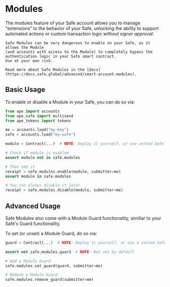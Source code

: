 # Modules

The modules feature of your Safe account allows you to manage "extensions" to the behavior of your Safe,
unlocking the ability to support automated actions or custom transaction logic _without signer approval_.

```{warning}
Safe Modules can be very dangerous to enable on your Safe, as it allows the Module
(and accounts with access to the Module) to completely bypass the authentication logic in your Safe smart contract.
Use at your own risk.
```

```{note}
Read more about Safe Modules in the [docs](https://docs.safe.global/advanced/smart-account-modules).
```

## Basic Usage

To enable or disable a Module in your Safe, you can do so via:

```python
from ape import accounts
from ape_safe import multisend
from ape_tokens import tokens

me = accounts.load("my-key")
safe = accounts.load("my-safe")

module = Contract(...)  # NOTE: Deploy it yourself, or use vetted Safe modules

# Check if module is enabled
assert module not in safe.modules

# Then add it
receipt = safe.modules.enable(module, submitter=me)
assert module in safe.modules

# You can always disable it later
receipt = safe.modules.disable(module, submitter=me)
```

## Advanced Usage

Safe Modules also come with a Module Guard functionality, similiar to your Safe's Guard functionality.

To set (or unset) a Module Guard, do so via:

```python
guard = Contract(...)  # NOTE: Deploy it yourself, or use a vetted Safe Module Guard

assert not safe.modules.guard  # NOTE: Not set by default

# Add a Module Guard
safe.modules.set_guard(guard, submitter=me)

# Remove a Module Guard
safe.modules.remove_guard(submitter=me)
```
